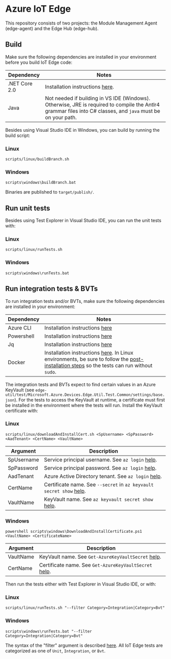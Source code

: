 # Azure IoT Edge

This repository consists of two projects: the Module Management Agent (edge-agent) and the Edge Hub (edge-hub).

## Build

Make sure the following dependencies are installed in your environment before you build IoT Edge code:

| Dependency        | Notes                |
|-------------------|----------------------|
| .NET Core 2.0     | Installation instructions [here](https://www.microsoft.com/net/core/preview). |
| Java              | Not needed if building in VS IDE (Windows). Otherwise, JRE is required to compile the Antlr4 grammar files into C# classes, and `java` must be on your path. |

Besides using Visual Studio IDE in Windows, you can build by running the build script:

### Linux
```
scripts/linux/buildBranch.sh
```

### Windows
```
scripts\windows\buildBranch.bat
```

Binaries are published to `target/publish/`.

## Run unit tests

Besides using Test Explorer in Visual Studio IDE, you can run the unit tests with:

### Linux
```
scripts/linux/runTests.sh
```

### Windows
```
scripts\windows\runTests.bat
```

## Run integration tests & BVTs

To run integration tests and/or BVTs, make sure the following dependencies are installed in your environment:

| Dependency        | Notes                |
|-------------------|----------------------|
| Azure CLI         | Installation instructions [here](https://docs.microsoft.com/en-us/cli/azure/install-azure-cli) |
| Powershell        | Installation instructions [here](https://github.com/PowerShell/PowerShell/tree/master/docs/installation) |
| Jq                | Installation instructions [here](https://stedolan.github.io/jq/download/) |
| Docker            | Installation instructions [here](https://docs.docker.com/engine/installation/#supported-platforms). In Linux environments, be sure to follow the [post-installation steps](https://docs.docker.com/engine/installation/linux/linux-postinstall/) so the tests can run without `sudo`. |

The integration tests and BVTs expect to find certain values in an Azure KeyVault (see `edge-util/test/Microsoft.Azure.Devices.Edge.Util.Test.Common/settings/base.json`). For the tests to access the KeyVault at runtime, a certificate must first be installed in the environment where the tests will run. Install the KeyVault certificate with:

### Linux
```
scripts/linux/downloadAndInstallCert.sh <SpUsername> <SpPassword> <AadTenant> <CertName> <VaultName>
```

| Argument    | Description                |
|-------------|----------------------------|
| SpUsername  | Service principal username. See `az login` [help](https://docs.microsoft.com/en-us/cli/azure/#login). |
| SpPassword  | Service principal password. See `az login` [help](https://docs.microsoft.com/en-us/cli/azure/#login). |
| AadTenant   | Azure Active Directory tenant. See `az login` [help](https://docs.microsoft.com/en-us/cli/azure/#login). |
| CertName    | Certificate name. See `--secret` in `az keyvault secret show` [help](https://docs.microsoft.com/en-us/cli/azure/keyvault/secret#show). |
| VaultName   | KeyVault name. See `az keyvault secret show` [help](https://docs.microsoft.com/en-us/cli/azure/keyvault/secret#show). |

### Windows
```
powershell scripts\windows\DownloadAndInstallCertificate.ps1 <VaultName> <CertificateName>
```

| Argument    | Description                |
|-------------|----------------------------|
| VaultName   | KeyVault name. See `Get-​Azure​Key​Vault​Secret` [help](https://docs.microsoft.com/en-us/powershell/module/azurerm.keyvault/get-azurekeyvaultsecret). |
| CertName    | Certificate name. See `Get-​Azure​Key​Vault​Secret` [help](https://docs.microsoft.com/en-us/powershell/module/azurerm.keyvault/get-azurekeyvaultsecret). |

Then run the tests either with Test Explorer in Visual Studio IDE, or with:

### Linux
```
scripts/linux/runTests.sh "--filter Category=Integration|Category=Bvt"
```

### Windows
```
scripts\windows\runTests.bat "--filter Category=Integration|Category=Bvt"
```

The syntax of the "filter" argument is described [here](https://docs.microsoft.com/en-us/dotnet/core/tools/dotnet-test#filter-option-details). All IoT Edge tests are categorized as one of `Unit`, `Integration`, or `Bvt`.
